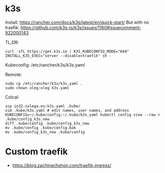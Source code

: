 # k3s

Install: https://rancher.com/docs/k3s/latest/en/quick-start/
But with no traefik: https://github.com/k3s-io/k3s/issues/1160#issuecomment-922000143

TL;DR:
```shell
curl -sfL https://get.k3s.io | K3S_KUBECONFIG_MODE="644" INSTALL_K3S_EXEC="server --disable=traefik" sh -
```

Kubeconfig: /etc/rancher/k3s/k3s.yaml

Remote:
```shell
sudo cp /etc/rancher/k3s/k3s.yaml .
sudo chown oleg:oleg k3s.yaml
```

Colcal:
```shell
scp io32.colega.eu:k3s.yaml .kube/
vim .kube/k3s.yaml # edit names, user names, and address
KUBECONFIG=~/.kube/config:~/.kube/k3s.yaml kubectl config view --raw > .kube/config_k3s_new
diff .kube/config .kube/config_k3s_new
mv .kube/config .kube/config.bak
mv .kube/config_k3s_new .kube/config
```

# Custom traefik

- https://blog.zachinachshon.com/traefik-ingress/
